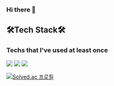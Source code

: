 ### Hi there 👋


## 🛠Tech Stack🛠
### Techs that I've used at least once
<div style="flex";>
<img src="https://img.shields.io/badge/Python-3776AB?style=flat-square&logo=Python&logoColor=white"/>
<img src="https://img.shields.io/badge/JavaScript-F7DF1E?style=flat-square&logo=JavaScript&logoColor=white"/>
<img src="https://img.shields.io/badge/CSS-1572B6?style=flat-square&logo=CSS&logoColor=white"/>
</div>

[![Solved.ac 프로필](http://mazassumnida.wtf/api/v2/generate_badge?boj=qndjd)](https://solved.ac/qndjd/)

<!--
**rohmantique/rohmantique** is a ✨ _special_ ✨ repository because its `README.md` (this file) appears on your GitHub profile.

Here are some ideas to get you started:

- 🔭 I’m currently working on ...
- 🌱 I’m currently learning ...
- 👯 I’m looking to collaborate on ...
- 🤔 I’m looking for help with ...
- 💬 Ask me about ...
- 📫 How to reach me: ...
- 😄 Pronouns: ...
- ⚡ Fun fact: ...
-->


